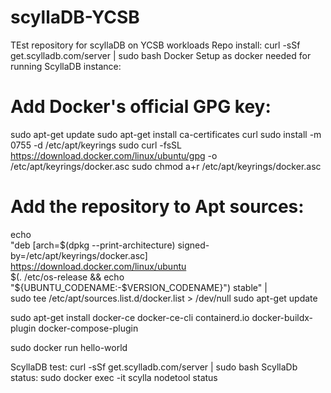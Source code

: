 # scyllaDB-YCSB
TEst repository for scyllaDB on YCSB workloads
Repo install: curl -sSf get.scylladb.com/server | sudo bash
Docker Setup as docker needed for running ScyllaDB instance:
# Add Docker's official GPG key:
sudo apt-get update
sudo apt-get install ca-certificates curl
sudo install -m 0755 -d /etc/apt/keyrings
sudo curl -fsSL https://download.docker.com/linux/ubuntu/gpg -o /etc/apt/keyrings/docker.asc
sudo chmod a+r /etc/apt/keyrings/docker.asc

# Add the repository to Apt sources:
echo \
  "deb [arch=$(dpkg --print-architecture) signed-by=/etc/apt/keyrings/docker.asc] https://download.docker.com/linux/ubuntu \
  $(. /etc/os-release && echo "${UBUNTU_CODENAME:-$VERSION_CODENAME}") stable" | \
  sudo tee /etc/apt/sources.list.d/docker.list > /dev/null
sudo apt-get update

sudo apt-get install docker-ce docker-ce-cli containerd.io docker-buildx-plugin docker-compose-plugin

sudo docker run hello-world


ScyllaDB test:
curl -sSf get.scylladb.com/server | sudo bash
ScyllaDb status:
sudo docker exec -it scylla nodetool status
